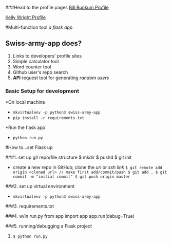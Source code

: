 ###Head to the profile pages
[Bill Bunkum Profile](https://billbunkum.github.io/ "Bill Bunkum main")

[Kelly Wright Profile](http://www.kellyinnovation.com/ "Kelly Wright main")

#Multi-function tool
*a flask app*

## Swiss-army-app does?
1. Links to developers' profile sites
2. Simple calculator tool
3. Word counter tool
4. Github user's repo search
5. **API** request tool for generating *random users*

### Basic Setup for development
*On local machine
+ `mkvirtualenv -p python3 swiss-army-app`
+ `pip install -r requirements.txt`

*Run the flask app
+ `python run.py`


#How to...set Flask  up

###1. set up git repo/file structure
    $ mkdir <project name>
    $ pushd <project name> 
    $ git init

* create a new repo in GitHub; clone the *url* or *ssh link*
    `$ git remote add origin <cloned url>
    // make first add/commit/push
    $ git add .
    $ git commit -m "initial commit"
    $ git push origin master`

###2. set up virtual environment
+ `mkvirtualenv -p python3 swiss-army-app`

###3. requirements.txt


###4. w/in run.py
    from app import app
    app.run(debug=True)

###5. running/debugging a Flask project

1. `$ python run.py`

